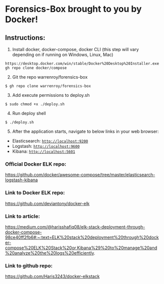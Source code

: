 # Forensics-Box brought to you by Docker!

## Instructions:
1) Install docker, docker-compose, docker CLI (this step will vary depending on if running on Windows, Linux, Mac)
```
https://desktop.docker.com/win/stable/Docker%20Desktop%20Installer.exe
gh repo clone docker/compose
```
2) Git the repo warrenroy/forensics-box 
```
$ gh repo clone warrenroy/forensics-box
```
3) Add execute permissions to deploy.sh
```    
$ sudo chmod +x ./deploy.sh
```
4) Run deploy shell
```
$ ./deploy.sh
```
5) After the application starts, navigate to below links in your web browser:
* Elasticsearch: [`http://localhost:9200`](http://localhost:9200)
* Logstash: [`http://localhost:9600`](http://localhost:9600)
* Kibana: [`http://localhost:5601`](http://localhost:5601)

### Official Docker ELK repo:
https://github.com/docker/awesome-compose/tree/master/elasticsearch-logstash-kibana

### Link to Docker ELK repo:
https://github.com/deviantony/docker-elk

### Link to article:
https://medium.com/@harisshafiq08/elk-stack-deployment-through-docker-compose-98ce40ff2fb6#:~:text=ELK%20stack%20deployment%20through%20docker-compose%20ELK%20Stack%20or,Kibana%29%20to%20manage%20and%20analyze%20the%20logs%20efficiently.

### Link to github repo:
https://github.com/Haris3243/docker-elkstack
